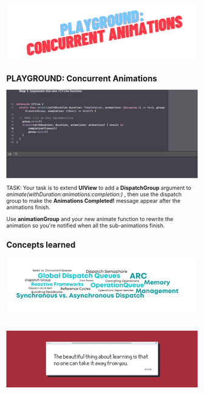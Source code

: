 <p align="center">
<img src="Documentation/FrontBanner.png">
</p>

## PLAYGROUND: Concurrent Animations

<p align="center">
  <img src="Documentation/animation.gif">
</p>


TASK: Your task is to extend **UIView** to add a **DispatchGroup** argument to
*animate(withDuration:animations:completion:)* , then use the dispatch group to make the
**Animations Completed!** message appear after the animations finish.

Use **animationGroup** and your new animate function to rewrite the animation so you're notified
when all the sub-animations finish.

## Concepts learned

<p align="center">
<img src="Documentation/Week10Concepts.png">
</p>

<br />

<p align="center">
<img src="Documentation/EndBanner.png">
</p>
